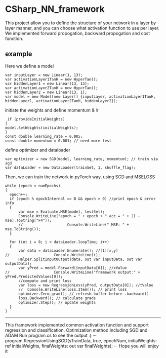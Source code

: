 # CSharp_NN_framework
This project allow you to define the structure of your network in a layer by layer manner, and you can choose what activation function to use per layer. We implemented forward propogation, backward propogation and cost function. 
## example ##
Here we define a model
```
var inputLayer = new Linear(1, 13);
var activationLayer1TanH = new HyperTan();
var hiddenLayer1 = new Linear(13, 13);
var activationLayer2TanH = new HyperTan();
var hiddenLayer2 = new Linear(13, 1);
var model = new Model(new Layer[] {inputLayer, activationLayer1TanH, hiddenLayer1, activationLayer2TanH, hiddenLayer2});
```
initiate the weights and define momentum & lr
```
 if (provideInitialWeights)
{
model.SetWeights(initialWeights);
}
const double learning_rate = 0.005;
const double momentum = 0.001; // need more test
```
define optimizer and dataloader
```
var optimizer = new SGD(model, learning_rate, momentum); // train via sgd
var dataLoader = new DataLoader(trainSet, 1, shuffle_flag);
```
Then, we can train the network in pyTorch way, using SGD and MSELOSS
```
while (epoch < numEpochs)
{
  epoch++;
  if (epoch % epochInternal == 0 && epoch > 0) //print epoch & error info
  {
      var mse = Evaluate.MSE(model, testSet);
      Console.WriteLine("epoch = " + epoch + " acc = " + (1 - mse).ToString("F4"));
      //                    Console.WriteLine(" MSE: " + mse.ToString());
  }

  for (int i = 0; i < dataLoader.loopTime; i++)
  {
      var data = dataLoader.Enumerate(); //[1][x,y]
//                    Console.WriteLine(i);
      Helper.SplitInputOutput(data, out var inputData, out var outputData);
      var yPred = model.Forward(inputData[0]); //xValue
//                    Console.WriteLine("framework output:" + yPred.PredictedValues[0]);
      //compute and print loss
      var loss = new RegressionLoss(yPred, outputData[0]); //tValue
      //  Console.WriteLine(loss.Item()); // print loss
      optimizer.Zero_grad(); // refresh buffer before .backward()
      loss.Backward(); // calculate grads
      optimizer.Step(); // update weights
  }
}
```
---

This framework implemented common activation function and support regression and classification. 
Optimization method including SGD and ADAM
Run program.cs to see the output :)
···
program.RegressionUsingSGD(sTrainData, true, epochNum, initialWeights: ref initialWeights,
    finalWeights: out var finalWeights);
···
Hope you will enjoy it
